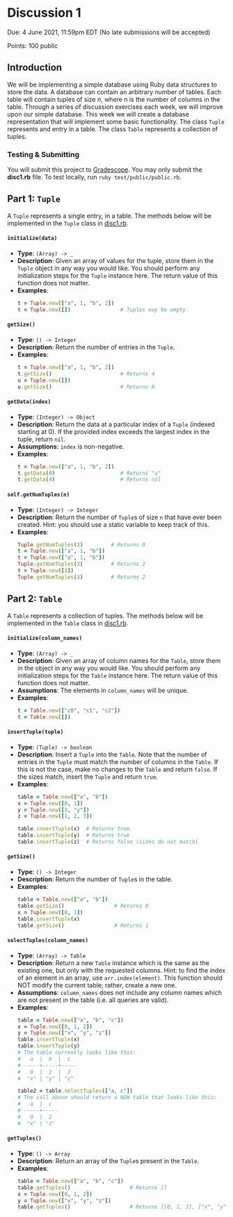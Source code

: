 # Discussion 1
Due: 4 June 2021, 11:59pm EDT (No late submissions will be accepted)

Points: 100 public

## Introduction

We will be implementing a simple database using Ruby data structures to store the data.  A database can contain an arbitrary number of tables. Each table will contain tuples of size *n*, where *n* is the number of columns in the table.  Through a series of discussion exercises each week, we will improve upon our simple database.  This week we will create a database representation that will implement some basic functionality.  The class `Tuple` represents and entry in a table.  The class `Table` represents a collection of tuples.

### Testing & Submitting

You will submit this project to [Gradescope](https://www.gradescope.com/courses/272105/assignments/1335326/).  You may only submit the **disc1.rb** file.  To test locally, run `ruby test/public/public.rb`.

## Part 1: `Tuple`

A `Tuple` represents a single entry, in a table.  The methods below will be implemented in the `Tuple` class in [disc1.rb](src/disc1.rb).

#### `initialize(data)`

- **Type**: `(Array) -> _`
- **Description**: Given an array of values for the tuple, store them in the `Tuple` object in any way you would like.  You should perform any initialization steps for the `Tuple` instance here.  The return value of this function does not matter.
- **Examples**:
  ```ruby
  t = Tuple.new(["a", 1, "b", 2])
  t = Tuple.new([])                # Tuples may be empty 
  ```

#### `getSize()`

- **Type**: `() -> Integer`
- **Description**: Return the number of entries in the `Tuple`.
- **Examples**:
  ```ruby
  t = Tuple.new(["a", 1, "b", 2])
  t.getSize()                      # Returns 4
  u = Tuple.new([])
  u.getSize()                      # Returns 0
  ```

#### `getData(index)`

- **Type**: `(Integer) -> Object`
- **Description**: Return the data at a particular index of a `Tuple` (indexed starting at 0).  If the provided index exceeds the largest index in the tuple, return `nil`.
- **Assumptions**: `index` is non-negative.
- **Examples**:
  ```ruby
  t = Tuple.new(["a", 1, "b", 2])
  t.getData(0)                     # Returns "a"
  t.getData(4)                     # Returns nil
  ```

#### `self.getNumTuples(n)`

- **Type**: `(Integer) -> Integer`
- **Description**: Return the number of `Tuple`s of size `n` that have ever been created.  Hint: you should use a static variable to keep track of this.
- **Examples**:
  ```ruby
  Tuple.getNumTuples(3)         # Returns 0
  t = Tuple.new(["a", 1, "b"])
  t = Tuple.new(["a", 1, "b"])
  Tuple.getNumTuples(3)         # Returns 2
  t = Tuple.new([3])
  Tuple.getNumTuples(3)         # Returns 2
  ```

## Part 2: `Table`

A `Table` represents a collection of tuples.  The methods below will be implemented in the `Table` class in [disc1.rb](src/disc1.rb).

#### `initialize(column_names)`

- **Type**: `(Array) -> _`
- **Description**: Given an array of column names for the `Table`, store them in the object in any way you would like. You should perform any initialization steps for the `Table` instance here.  The return value of this function does not matter.
- **Assumptions**: The elements in `column_names` will be unique.
- **Examples**: 
  ```ruby
  t = Table.new(["c0", "c1", "c2"])
  t = Table.new([])
  ```

#### `insertTuple(tuple)`

- **Type**: `(Tuple) -> boolean`
- **Description**: Insert a `Tuple` into the `Table`.  Note that the number of entries in the `Tuple` must match the number of columns in the `Table`.  If this is not the case, make no changes to the `Table` and return `false`.  If the sizes match, insert the `Tuple` and return `true`.
- **Examples**:
  ```ruby
  table = Table.new(["a", "b"])
  x = Tuple.new([0, 1])
  y = Tuple.new([3, "y"])
  z = Tuple.new([1, 2, 3])

  table.insertTuple(x)  # Returns true
  table.insertTuple(y)  # Returns true
  table.insertTuple(z)  # Returns false (sizes do not match)
  ```

#### `getSize()`

- **Type**: `() -> Integer`
- **Description**: Return the number of `Tuple`s in the table.
- **Examples**:
  ```ruby
  table = Table.new(["a", "b"])
  table.getSize()                # Returns 0
  x = Tuple.new([0, 1])
  table.insertTuple(x)
  table.getSize()                # Returns 1
  ```

#### `selectTuples(column_names)`

- **Type**: `(Array) -> Table`
- **Description**: Return a new `Table` instance which is the same as the existing one, but only with the requested columns.  Hint: to find the index of an element in an array, use `arr.index(element)`.  This function should NOT modify the current table; rather, create a new one.
- **Assumptions**: `column_names` does not include any column names which are not present in the table (i.e. all queries are valid).
- **Examples**:
  ```ruby
  table = Table.new(["a", "b", "c"])
  x = Tuple.new([0, 1, 2])
  y = Tuple.new(["x", "y", "z"])
  table.insertTuple(x)
  table.insertTuple(y)
  # The table currently looks like this:
  #   a  |  b  |  c  
  # -----+-----+-----
  #   0  |  1  |  2  
  #  "x" | "y" | "z" 

  table2 = table.selectTuples(["a, c"])
  # The call above should return a NEW table that looks like this:
  #   a  |  c  
  # -----+-----
  #   0  |  2  
  #  "x" | "z" 
  ```

#### `getTuples()`

- **Type**: `() -> Array`
- **Description**: Return an array of the `Tuple`s present in the `Table`.
- **Examples**:
  ```ruby
  table = Table.new(["a", "b", "c"])
  table.getTuples()                   # Returns []
  x = Tuple.new([0, 1, 2])
  y = Tuple.new(["x", "y", "z"])
  table.getTuples()                   # Returns [[0, 1, 2], ["x", "y", "z"]]
  ```
